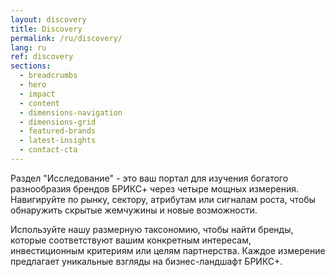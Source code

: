 ```yaml
---
layout: discovery
title: Discovery
permalink: /ru/discovery/
lang: ru
ref: discovery
sections:
  - breadcrumbs
  - hero
  - impact
  - content
  - dimensions-navigation
  - dimensions-grid
  - featured-brands
  - latest-insights
  - contact-cta
---
```


Раздел "Исследование" - это ваш портал для изучения богатого разнообразия брендов БРИКС+ через четыре мощных измерения. Навигируйте по рынку, сектору, атрибутам или сигналам роста, чтобы обнаружить скрытые жемчужины и новые возможности.

Используйте нашу размерную таксономию, чтобы найти бренды, которые соответствуют вашим конкретным интересам, инвестиционным критериям или целям партнерства. Каждое измерение предлагает уникальные взгляды на бизнес-ландшафт БРИКС+.
